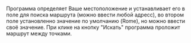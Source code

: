 Программа определяет Ваше местоположение и устанавливает его в поле для поиска маршрута (можно ввести любой адресс), во втором поле установленно значение по умолчанию (Rome), но можно ввести своё значение. При клике на кнопку "Искать" программа проложит маршрут между точками.